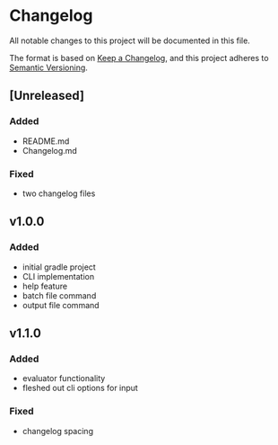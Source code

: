 # Changelog
All notable changes to this project will be documented in this file.

The format is based on [Keep a Changelog](https://keepachangelog.com/en/1.0.0/),
and this project adheres to [Semantic Versioning](https://semver.org/spec/v2.0.0.html).

## [Unreleased]

### Added

- README.md
- Changelog.md

### Fixed

- two changelog files

## v1.0.0

### Added

- initial gradle project
- CLI implementation
- help feature
- batch file command
- output file command

## v1.1.0

### Added

- evaluator functionality
- fleshed out cli options for input

### Fixed

- changelog spacing
